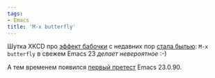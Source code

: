 ```yaml
---
tags:
- Emacs
title: 'M-x butterfly'
---
```


Шутка XKCD про [эффект бабочки][] с недавних пор [стала былью][]:
`M-x butterfly` в свежем Emacs 23 *делает невероятное* :-)

А тем временем появился [первый претест][] Emacs 23.0.90.

  [эффект бабочки]: http://xkcd.com/378/
  [стала былью]: http://lists.gnu.org/archive/html/emacs-devel/2008-12/msg01000.html
  [первый претест]: http://lists.gnu.org/archive/html/emacs-devel/2009-02/msg00051.html
